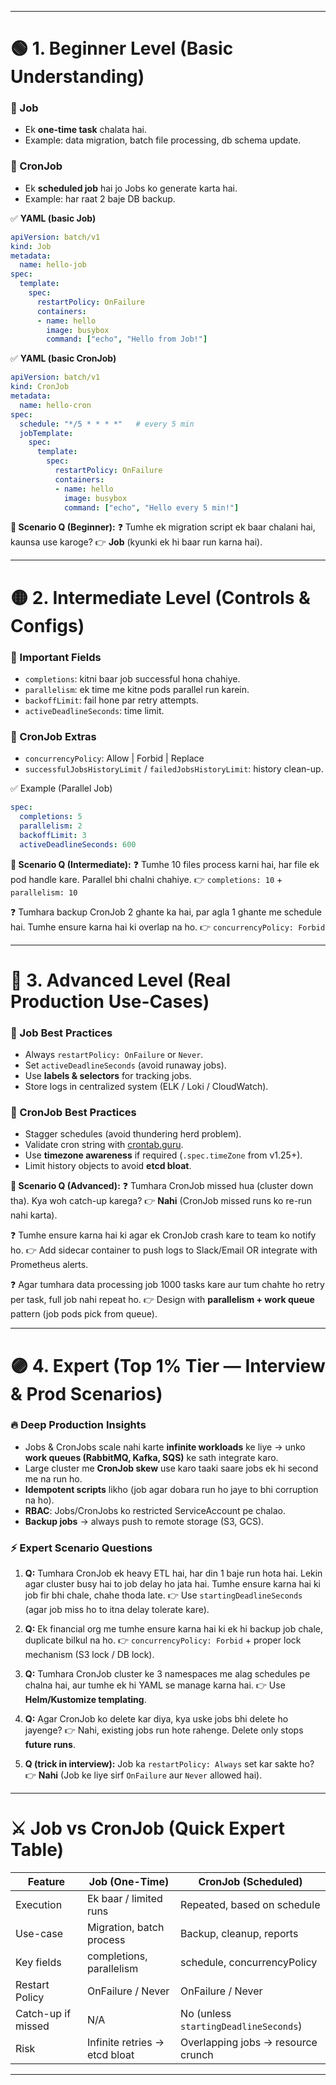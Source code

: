 
---

# 🟢 **1. Beginner Level (Basic Understanding)**

### 🔹 Job

* Ek **one-time task** chalata hai.
* Example: data migration, batch file processing, db schema update.

### 🔹 CronJob

* Ek **scheduled job** hai jo Jobs ko generate karta hai.
* Example: har raat 2 baje DB backup.

✅ **YAML (basic Job)**

```yaml
apiVersion: batch/v1
kind: Job
metadata:
  name: hello-job
spec:
  template:
    spec:
      restartPolicy: OnFailure
      containers:
      - name: hello
        image: busybox
        command: ["echo", "Hello from Job!"]
```

✅ **YAML (basic CronJob)**

```yaml
apiVersion: batch/v1
kind: CronJob
metadata:
  name: hello-cron
spec:
  schedule: "*/5 * * * *"   # every 5 min
  jobTemplate:
    spec:
      template:
        spec:
          restartPolicy: OnFailure
          containers:
          - name: hello
            image: busybox
            command: ["echo", "Hello every 5 min!"]
```

**🧩 Scenario Q (Beginner):**
❓ Tumhe ek migration script ek baar chalani hai, kaunsa use karoge?
👉 **Job** (kyunki ek hi baar run karna hai).

---

# 🟡 **2. Intermediate Level (Controls & Configs)**

### 🔹 Important Fields

* `completions`: kitni baar job successful hona chahiye.
* `parallelism`: ek time me kitne pods parallel run karein.
* `backoffLimit`: fail hone par retry attempts.
* `activeDeadlineSeconds`: time limit.

### 🔹 CronJob Extras

* `concurrencyPolicy`: Allow | Forbid | Replace
* `successfulJobsHistoryLimit` / `failedJobsHistoryLimit`: history clean-up.

✅ Example (Parallel Job)

```yaml
spec:
  completions: 5
  parallelism: 2
  backoffLimit: 3
  activeDeadlineSeconds: 600
```

**🧩 Scenario Q (Intermediate):**
❓ Tumhe 10 files process karni hai, har file ek pod handle kare. Parallel bhi chalni chahiye.
👉 `completions: 10` + `parallelism: 10`

❓ Tumhara backup CronJob 2 ghante ka hai, par agla 1 ghante me schedule hai. Tumhe ensure karna hai ki overlap na ho.
👉 `concurrencyPolicy: Forbid`

---

# 🔴 **3. Advanced Level (Real Production Use-Cases)**

### 🔹 Job Best Practices

* Always `restartPolicy: OnFailure` or `Never`.
* Set `activeDeadlineSeconds` (avoid runaway jobs).
* Use **labels & selectors** for tracking jobs.
* Store logs in centralized system (ELK / Loki / CloudWatch).

### 🔹 CronJob Best Practices

* Stagger schedules (avoid thundering herd problem).
* Validate cron string with [crontab.guru](https://crontab.guru).
* Use **timezone awareness** if required (`.spec.timeZone` from v1.25+).
* Limit history objects to avoid **etcd bloat**.

**🧩 Scenario Q (Advanced):**
❓ Tumhara CronJob missed hua (cluster down tha). Kya woh catch-up karega?
👉 **Nahi** (CronJob missed runs ko re-run nahi karta).

❓ Tumhe ensure karna hai ki agar ek CronJob crash kare to team ko notify ho.
👉 Add sidecar container to push logs to Slack/Email OR integrate with Prometheus alerts.

❓ Agar tumhara data processing job 1000 tasks kare aur tum chahte ho retry per task, full job nahi repeat ho.
👉 Design with **parallelism + work queue** pattern (job pods pick from queue).

---

# 🟣 **4. Expert (Top 1% Tier — Interview & Prod Scenarios)**

### 🔥 Deep Production Insights

* Jobs & CronJobs scale nahi karte **infinite workloads** ke liye → unko **work queues (RabbitMQ, Kafka, SQS)** ke sath integrate karo.
* Large cluster me **CronJob skew** use karo taaki saare jobs ek hi second me na run ho.
* **Idempotent scripts** likho (job agar dobara run ho jaye to bhi corruption na ho).
* **RBAC**: Jobs/CronJobs ko restricted ServiceAccount pe chalao.
* **Backup jobs** → always push to remote storage (S3, GCS).

### ⚡ Expert Scenario Questions

1. **Q:** Tumhara CronJob ek heavy ETL hai, har din 1 baje run hota hai. Lekin agar cluster busy hai to job delay ho jata hai. Tumhe ensure karna hai ki job fir bhi chale, chahe thoda late.
   👉 Use `startingDeadlineSeconds` (agar job miss ho to itna delay tolerate kare).

2. **Q:** Ek financial org me tumhe ensure karna hai ki ek hi backup job chale, duplicate bilkul na ho.
   👉 `concurrencyPolicy: Forbid` + proper lock mechanism (S3 lock / DB lock).

3. **Q:** Tumhara CronJob cluster ke 3 namespaces me alag schedules pe chalna hai, aur tumhe ek hi YAML se manage karna hai.
   👉 Use **Helm/Kustomize templating**.

4. **Q:** Agar CronJob ko delete kar diya, kya uske jobs bhi delete ho jayenge?
   👉 Nahi, existing jobs run hote rahenge. Delete only stops **future runs**.

5. **Q (trick in interview):** Job ka `restartPolicy: Always` set kar sakte ho?
   👉 **Nahi** (Job ke liye sirf `OnFailure` aur `Never` allowed hai).

---

# ⚔️ **Job vs CronJob (Quick Expert Table)**

| Feature            | Job (One-Time)                | CronJob (Scheduled)                   |
| ------------------ | ----------------------------- | ------------------------------------- |
| Execution          | Ek baar / limited runs        | Repeated, based on schedule           |
| Use-case           | Migration, batch process      | Backup, cleanup, reports              |
| Key fields         | completions, parallelism      | schedule, concurrencyPolicy           |
| Restart Policy     | OnFailure / Never             | OnFailure / Never                     |
| Catch-up if missed | N/A                           | No (unless `startingDeadlineSeconds`) |
| Risk               | Infinite retries → etcd bloat | Overlapping jobs → resource crunch    |

---

